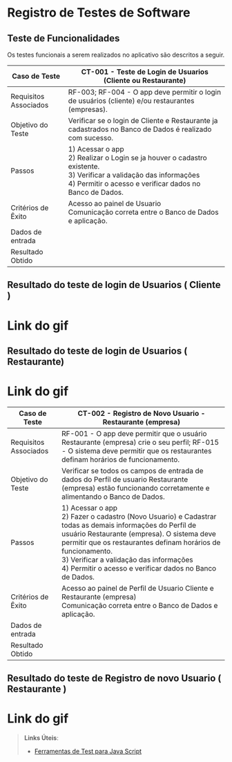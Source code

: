 # Registro de Testes de Software

## Teste de Funcionalidades

Os testes funcionais a serem realizados no aplicativo são descritos a seguir.

| Caso de Teste      | CT-001 -      Teste de Login de Usuarios (Cliente ou Restaurante)                                                                                                                                                 |
|--------------------------------------------|--------------------------------------------------------------------------------------------------------------------------------------------------------------------------------------------------|
| Requisitos Associados  | RF-003; RF-004 -  O app deve permitir o login de usuários (cliente) e/ou restaurantes (empresas).                                    |
| Objetivo do Teste      | Verificar se o login de Cliente e Restaurante ja cadastrados no Banco de Dados é realizado com sucesso.                                                                                   |
| Passos                 | 1) Acessar o app  <br>2) Realizar o Login se ja houver o cadastro existente.  <br>3) Verificar a validação das informações <br>4) Permitir o acesso e verificar dados no Banco de Dados.    |
| Critérios de Êxito     |    Acesso ao painel de Usuario <br> Comunicação correta entre o Banco de Dados e aplicação.  |
| Dados de entrada   |                                                                                                                                                                                                             | 
| Resultado Obtido   | 

## Resultado do teste de login de Usuarios ( Cliente ) 

# Link do gif 


## Resultado do teste de login de Usuarios ( Restaurante)

# Link do gif


| Caso de Teste      | CT-002 -      Registro de Novo Usuario - Restaurante (empresa)                                                                                                                                                 |
|--------------------------------------------|--------------------------------------------------------------------------------------------------------------------------------------------------------------------------------------------------|
| Requisitos Associados  | RF-001 -  O app deve permitir que o usuário Restaurante (empresa) crie o seu perfil; RF-015 - O sistema deve permitir que os restaurantes definam horários de funcionamento.                                    |
| Objetivo do Teste      | Verificar se todos os campos de entrada de dados do Perfíl de usuario Restaurante (empresa) estão funcionando corretamente e alimentando o Banco de Dados. |
| Passos                 | 1) Acessar o app  <br>2) Fazer o cadastro (Novo Usuario) e Cadastrar todas as demais informações do Perfíl de usuário Restaurante (empresa). O sistema deve permitir que os restaurantes definam horários de funcionamento. <br>3) Verificar a validação das informações <br>4) Permitir o acesso e verificar dados no Banco de Dados.    |
| Critérios de Êxito     |    Acesso ao painel de Perfil de Usuario Cliente e Restaurante (empresa) <br> Comunicação correta entre o Banco de Dados e aplicação.  |
| Dados de entrada   |                                                                                                                                                                                                             | 
| Resultado Obtido   |                                                                                                                                                                                                           | 

## Resultado do teste de Registro de novo Usuario ( Restaurante ) 

# Link do gif 


> **Links Úteis**:
> - [Ferramentas de Test para Java Script](https://geekflare.com/javascript-unit-testing/)

